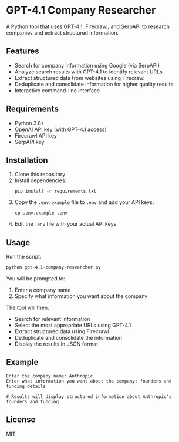 # GPT-4.1 Company Researcher

A Python tool that uses GPT-4.1, Firecrawl, and SerpAPI to research companies and extract structured information.

## Features

- Search for company information using Google (via SerpAPI)
- Analyze search results with GPT-4.1 to identify relevant URLs
- Extract structured data from websites using Firecrawl
- Deduplicate and consolidate information for higher quality results
- Interactive command-line interface

## Requirements

- Python 3.8+
- OpenAI API key (with GPT-4.1 access)
- Firecrawl API key
- SerpAPI key

## Installation

1. Clone this repository
2. Install dependencies:
   ```
   pip install -r requirements.txt
   ```
3. Copy the `.env.example` file to `.env` and add your API keys:
   ```
   cp .env.example .env
   ```
4. Edit the `.env` file with your actual API keys

## Usage

Run the script:

```bash
python gpt-4.1-company-researcher.py
```

You will be prompted to:

1. Enter a company name
2. Specify what information you want about the company

The tool will then:

- Search for relevant information
- Select the most appropriate URLs using GPT-4.1
- Extract structured data using Firecrawl
- Deduplicate and consolidate the information
- Display the results in JSON format

## Example

```
Enter the company name: Anthropic
Enter what information you want about the company: founders and funding details

# Results will display structured information about Anthropic's founders and funding
```

## License

MIT
